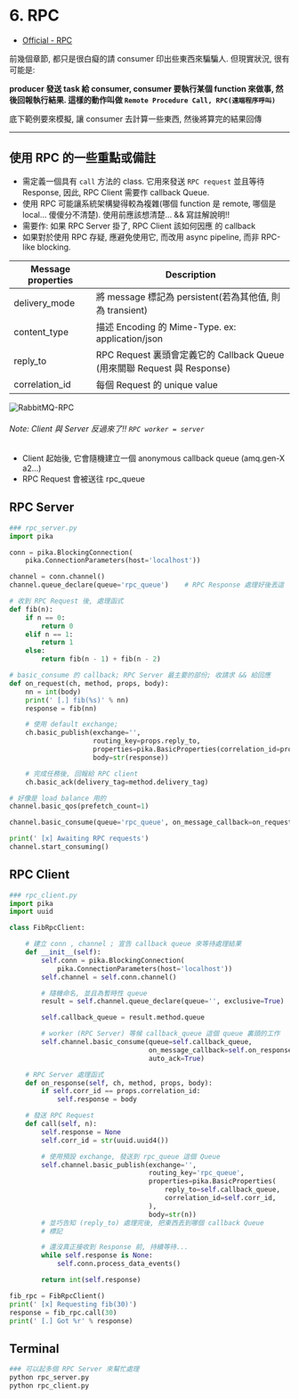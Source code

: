 # 6. RPC

- [Official - RPC](https://www.rabbitmq.com/tutorials/tutorial-six-python.html)

前幾個章節, 都只是很白癡的請 consumer 印出些東西來騙騙人. 但現實狀況, 很有可能是:

**producer 發送 task 給 consumer, consumer 要執行某個 function 來做事, 然後回報執行結果. 這樣的動作叫做 `Remote Procedure Call, RPC(遠端程序呼叫)`**

底下範例要來模擬, 讓 consumer 去計算一些東西, 然後將算完的結果回傳

------------------------------


## 使用 RPC 的一些重點或備註

- 需定義一個具有 `call` 方法的 class. 它用來發送 `RPC request` 並且等待 Response, 因此, RPC Client 需要作 callback Queue.
- 使用 RPC 可能讓系統架構變得較為複雜(哪個 function 是 remote, 哪個是 local... 傻傻分不清楚). 使用前應該想清楚... && 寫註解說明!!
- 需要作: 如果 RPC Server 掛了, RPC Client 該如何因應 的 callback
- 如果對於使用 RPC 存疑, 應避免使用它, 而改用 async pipeline, 而非 RPC-like blocking.

Message properties | Description
------------------ | -------------------
delivery_mode      | 將 message 標記為 persistent(若為其他值, 則為 transient)
content_type       | 描述 Encoding 的 Mime-Type. ex: application/json
reply_to           | RPC Request 裏頭會定義它的 Callback Queue (用來關聯 Request 與 Response)
correlation_id     | 每個 Request 的 unique value

![RabbitMQ-RPC](https://www.rabbitmq.com/img/tutorials/python-six.png)

###### Note: Client 與 Server 反過來了!! `RPC worker = server`

- Client 起始後, 它會隨機建立一個 anonymous callback queue (amq.gen-X a2...)
- RPC Request 會被送往 rpc_queue


## RPC Server

```python
### rpc_server.py
import pika

conn = pika.BlockingConnection(
    pika.ConnectionParameters(host='localhost'))

channel = conn.channel()
channel.queue_declare(queue='rpc_queue')    # RPC Response 處理好後丟這

# 收到 RPC Request 後, 處理函式
def fib(n):
    if n == 0:
        return 0
    elif n == 1:
        return 1
    else:
        return fib(n - 1) + fib(n - 2)

# basic_consume 的 callback; RPC Server 最主要的部份; 收請求 && 給回應
def on_request(ch, method, props, body):
    nn = int(body)
    print(' [.] fib(%s)' % nn)
    response = fib(nn)

    # 使用 default exchange;
    ch.basic_publish(exchange='',
                     routing_key=props.reply_to,
                     properties=pika.BasicProperties(correlation_id=props.correlation.id)),
                     body=str(response))

    # 完成任務後, 回報給 RPC client
    ch.basic_ack(delivery_tag=method.delivery_tag)

# 好像是 load balance 用的
channel.basic_qos(prefetch_count=1)

channel.basic_consume(queue='rpc_queue', on_message_callback=on_request)

print(' [x] Awaiting RPC requests')
channel.start_consuming()
```


## RPC Client

```python
### rpc_client.py
import pika
import uuid

class FibRpcClient:

    # 建立 conn , channel ; 宣告 callback queue 來等待處理結果
    def __init__(self):
        self.conn = pika.BlockingConnection(
            pika.ConnectionParameters(host='localhost'))
        self.channel = self.conn.channel()

        # 隨機命名, 並且為暫時性 queue
        result = self.channel.queue_declare(queue='', exclusive=True)

        self.callback_queue = result.method.queue

        # worker (RPC Server) 等候 callback_queue 這個 queue 裏頭的工作
        self.channel.basic_consume(queue=self.callback_queue,
                                   on_message_callback=self.on_response,
                                   auto_ack=True)

    # RPC Server 處理函式
    def on_response(self, ch, method, props, body):
        if self.corr_id == props.correlation_id:
            self.response = body

    # 發送 RPC Request
    def call(self, n):
        self.response = None
        self.corr_id = str(uuid.uuid4())

        # 使用預設 exchange, 發送到 rpc_queue 這個 Queue
        self.channel.basic_publish(exchange='',
                                   routing_key='rpc_queue',
                                   properties=pika.BasicProperties(
                                       reply_to=self.callback_queue,
                                       correlation_id=self.corr_id,
                                   ),
                                   body=str(n))
        # 並巧告知 (reply_to) 處理完後, 把東西丟到哪個 callback Queue
        # 標記

        # 還沒真正接收到 Response 前, 持續等待...
        while self.response is None:
            self.conn.process_data_events()

        return int(self.response)

fib_rpc = FibRpcClient()
print(' [x] Requesting fib(30)')
response = fib_rpc.call(30)
print(' [.] Got %r' % response)
```

## Terminal

```bash
### 可以起多個 RPC Server 來幫忙處理
python rpc_server.py
python rpc_client.py

```
